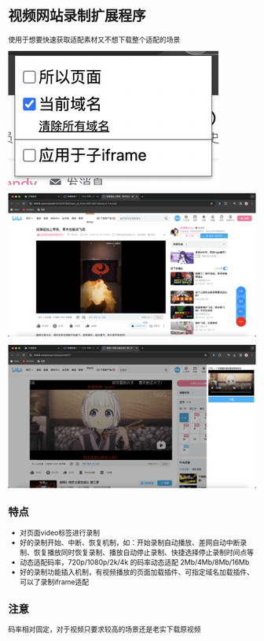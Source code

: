 
# 视频网站录制扩展程序

使用于想要快速获取适配素材又不想下载整个适配的场景

![图片](./assets/image1.png)

![图片](./assets/image2.png)

![图片](./assets/image3.png)


## 特点

- 对页面video标签进行录制
- 好的录制开始、中断、恢复机制，如：开始录制自动播放、差网自动中断录制、恢复播放同时恢复录制、播放自动停止录制、快捷选择停止录制时间点等
- 动态适配码率，720p/1080p/2k/4k 的码率动态适配 2Mb/4Mb/8Mb/16Mb
- 好的录制功能插入机制，有视频播放的页面加载插件、可指定域名加载插件、可以了录制iframe适配

## 注意

码率相对固定，对于视频只要求较高的场景还是老实下载原视频
